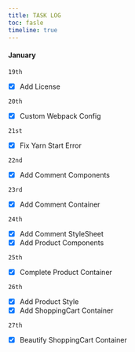 ```yaml
---
title: TASK LOG
toc: fasle
timeline: true
---
```


#### January

`19th`

- [x] Add License

`20th`

- [x] Custom Webpack Config

`21st`

- [x] Fix Yarn Start Error

`22nd`
- [x] Add Comment Components

`23rd`
- [x] Add Comment Container

`24th`
- [x] Add Comment StyleSheet
- [x] Add Product Components

`25th`
- [x] Complete Product Container

`26th`
- [x] Add Product Style
- [x] Add ShoppingCart Container

`27th`
- [x] Beautify ShoppingCart Container